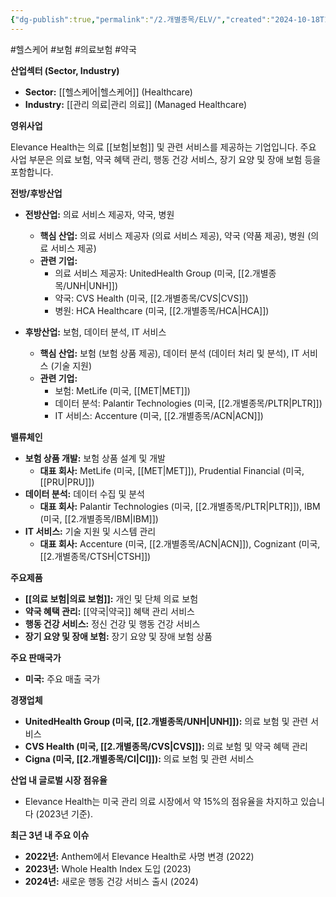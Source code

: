```yaml
---
{"dg-publish":true,"permalink":"/2.개별종목/ELV/","created":"2024-10-18T14:50:25.197+09:00","updated":"2025-06-03T20:05:58.898+09:00"}
---
```


#헬스케어 #보험 #의료보험 #약국 


**산업섹터 (Sector, Industry)**

- **Sector:** [[헬스케어\|헬스케어]] (Healthcare)
- **Industry:** [[관리 의료\|관리 의료]] (Managed Healthcare)

**영위사업** 

Elevance Health는 의료 [[보험\|보험]] 및 관련 서비스를 제공하는 기업입니다. 주요 사업 부문은 의료 보험, 약국 혜택 관리, 행동 건강 서비스, 장기 요양 및 장애 보험 등을 포함합니다.

**전방/후방산업**

- **전방산업:** 의료 서비스 제공자, 약국, 병원
    - **핵심 산업:** 의료 서비스 제공자 (의료 서비스 제공), 약국 (약품 제공), 병원 (의료 서비스 제공)
    - **관련 기업:**
        - 의료 서비스 제공자: UnitedHealth Group (미국, [[2.개별종목/UNH\|UNH]])
        - 약국: CVS Health (미국, [[2.개별종목/CVS\|CVS]])
        - 병원: HCA Healthcare (미국, [[2.개별종목/HCA\|HCA]])
          
- **후방산업:** 보험, 데이터 분석, IT 서비스
    - **핵심 산업:** 보험 (보험 상품 제공), 데이터 분석 (데이터 처리 및 분석), IT 서비스 (기술 지원)
    - **관련 기업:**
        - 보험: MetLife (미국, [[MET\|MET]])
        - 데이터 분석: Palantir Technologies (미국, [[2.개별종목/PLTR\|PLTR]])
        - IT 서비스: Accenture (미국, [[2.개별종목/ACN\|ACN]])

**밸류체인**

- **보험 상품 개발:** 보험 상품 설계 및 개발
    - **대표 회사:** MetLife (미국, [[MET\|MET]]), Prudential Financial (미국, [[PRU\|PRU]])
- **데이터 분석:** 데이터 수집 및 분석
    - **대표 회사:** Palantir Technologies (미국, [[2.개별종목/PLTR\|PLTR]]), IBM (미국, [[2.개별종목/IBM\|IBM]])
- **IT 서비스:** 기술 지원 및 시스템 관리
    - **대표 회사:** Accenture (미국, [[2.개별종목/ACN\|ACN]]), Cognizant (미국, [[2.개별종목/CTSH\|CTSH]])

**주요제품**

- **[[의료 보험\|의료 보험]]:** 개인 및 단체 의료 보험
- **약국 혜택 관리:** [[약국\|약국]] 혜택 관리 서비스
- **행동 건강 서비스:** 정신 건강 및 행동 건강 서비스
- **장기 요양 및 장애 보험:** 장기 요양 및 장애 보험 상품

**주요 판매국가**

- **미국:** 주요 매출 국가

**경쟁업체**

- **UnitedHealth Group (미국, [[2.개별종목/UNH\|UNH]]):** 의료 보험 및 관련 서비스
- **CVS Health (미국, [[2.개별종목/CVS\|CVS]]):** 의료 보험 및 약국 혜택 관리
- **Cigna (미국, [[2.개별종목/CI\|CI]]):** 의료 보험 및 관련 서비스

**산업 내 글로벌 시장 점유율**

- Elevance Health는 미국 관리 의료 시장에서 약 15%의 점유율을 차지하고 있습니다 (2023년 기준).

**최근 3년 내 주요 이슈**

- **2022년:** Anthem에서 Elevance Health로 사명 변경 (2022)
- **2023년:** Whole Health Index 도입 (2023)
- **2024년:** 새로운 행동 건강 서비스 출시 (2024)